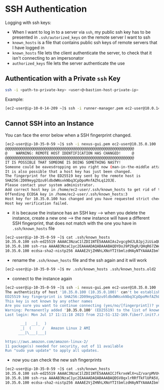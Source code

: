 # SSH Authentication

Logging with ssh keys:
- When I want to log in to a server via `ssh`, my public ssh key has to be presented in `.ssh/autorized_keys` on the remote server I want to ssh
- `known_hosts` is a file that contains public ssh keys of remote servers that I have logged in
- `known_hosts` file lets the client authenticate the server, to check that it isn't connecting to an impersonator
- `authorized_keys` file lets the server authenticate the use

## Authentication with a Private `ssh` Key

```bash
ssh -i <path-to-private-key> <user>@<bastion-host-private-ip>
```

Example:

```bash
[ec2-user@ip-10-0-14-209 ~]$ ssh -i runner-manager.pem ec2-user@10.0.142.19
```

## Cannot SSH into an Instance

You can face the error below when a SSH fingerprint changed.

```bash
[ec2-user@ip-10-35-0-59 ~]$ ssh -i nexus-gui.pem ec2-user@10.35.0.100
@@@@@@@@@@@@@@@@@@@@@@@@@@@@@@@@@@@@@@@@@@@@@@@@@@@@@@@@@@@
@    WARNING: REMOTE HOST IDENTIFICATION HAS CHANGED!     @
@@@@@@@@@@@@@@@@@@@@@@@@@@@@@@@@@@@@@@@@@@@@@@@@@@@@@@@@@@@
IT IS POSSIBLE THAT SOMEONE IS DOING SOMETHING NASTY!
Someone could be eavesdropping on you right now (man-in-the-middle attack)!
It is also possible that a host key has just been changed.
The fingerprint for the ED25519 key sent by the remote host is
SHA256:2D09myg2Qzu9ldbdWNsxkNbq3CpDpoMnfAZhLq12OJE.
Please contact your system administrator.
Add correct host key in /home/ec2-user/.ssh/known_hosts to get rid of this message.
Offending ECDSA key in /home/ec2-user/.ssh/known_hosts:3
Host key for 10.35.0.100 has changed and you have requested strict checking.
Host key verification failed.
```

- it is because the instance has an SSH key --> when you delete the instance, create a new one --> the new instance will have a different SSH fingerprint, that does not match with the one you have in `.ssh/known_hosts` file

```bash
[ec2-user@ip-10-35-0-59 ~]$ cat .ssh/known_hosts
10.35.0.100 ssh-ed25519 AAAAC3NzaC1lZDI1NTE5AAAAIAs2vgcg9dJLBJpjJiUiaQU0wSdHvqGglFnMBqVS1Liy
10.35.0.100 ssh-rsa AAAAB3NzaC1yc2EAAAADAQABAAABAQDYDoJ9PZ6gR/QHqR67ZWeumV2tugF6bDqbhHv9mkId3bKmIvrVtfFO+EzrUi9gwtVI4AJGwqZMUrtVLVQM8FHfkeBRA6MEW+2QY7TacOJeYWSiq4eeGty6UVAH68NLNMr4etiBlQOUNLoocSqwvVN7uL8tGt0XL0lNZq05LKs+eOKtixH3ag7i1up1jR2IJx/pAiz0afSLP0VCsNDzT9TWZSF/CjaS6+eyLoh/BRK6aYqXBlAK7y4XWEdBg0sNmwxwbFbQCAAs0wTvapC89thSLmq1Kz0wEGBDb7myd0dhiJr6GGRF3cbI2Qrk66pFeCNBcz2CyjoyySXeIHU/B60n
10.35.0.100 ecdsa-sha2-nistp256 AAAAE2VjZHNhLXNoYTItbmlzdHAyNTYAAAAIbmlzdHAyNTYAAABBBE9GlfxFrqmbj1oh7nOqAZWZ4VK6E8eJ0Kl0X03jrEX2rfc645ohq1Rmk4OBlb39xMIIF6/0iCD2fMIq3HkP25k=
```

- rename the `.ssh/known_hosts` file and the ssh again and it will work

```bash
[ec2-user@ip-10-35-0-59 ~]$ mv .ssh/known_hosts .ssh/known_hosts.old2
```

- connect to the instance again

```bash
[ec2-user@ip-10-35-0-59 ~]$ ssh -i nexus-gui.pem ec2-user@10.35.0.100
The authenticity of host '10.35.0.100 (10.35.0.100)' can't be established.
ED25519 key fingerprint is SHA256:2D09myg2Qzu9ldbdWNsxkNbq3CpDpoMnfAZhLq12OJE.
This key is not known by any other names
Are you sure you want to continue connecting (yes/no/[fingerprint])? yes
Warning: Permanently added '10.35.0.100' (ED25519) to the list of known hosts.
Last login: Mon Jul 17 11:11:18 2023 from 212-51-132-169.fiber7.init7.net

       __|  __|_  )
       _|  (     /   Amazon Linux 2 AMI
      ___|\___|___|

https://aws.amazon.com/amazon-linux-2/
11 package(s) needed for security, out of 11 available
Run "sudo yum update" to apply all updates.
```

- now you can check the new ssh fingerprints

```bash
[ec2-user@ip-10-35-0-59 ~]$ cat .ssh/known_hosts
10.35.0.100 ssh-ed25519 AAAAC3NzaC1lZDI1NTE5AAAAICJfkrxeWlX+uZ/varpMVUvbflBPS7lCSnS/Y5cmzLlZ
10.35.0.100 ssh-rsa AAAAB3NzaC1yc2EAAAADAQABAAABAQDSV8qxlrRRfTkFlUPA5V/Xo0vV0O59fsHORiWiV9hezJ3I8JDDXZ02mBVCDOlZ9xiIOMVvWPGwr7SXMk74+Yy8s8JGjwfckcV2RULyov7hyOpvs9pkNAy8V6V0aO7pjqZ/qmt8kne9ysma2YgYnQA16vFIpDc3CV+dckUdUEVVNjJf+slXl4kbnt2iHehMptZhwdYsVXtFULVsSjCSOKhvNk6yztYAHTU/d5bspabdYXxRcler4JB+ZLX9A83q02GH81f8kEpCxePXVerDtNSYZufOLTVCMWeaF89ovMnuzB4rep1TTcDlCvikE5BNv2p3C1uyK1kGPs3D02Pdsv13
10.35.0.100 ecdsa-sha2-nistp256 AAAAE2VjZHNhLXNoYTItbmlzdHAyNTYAAAAIbmlzdHAyNTYAAABBBIwcmJgtP1FssrIpS10kZ2WpAUxVUq6scgeTXj4lUbV646X+gbZc6zxSGmdlxA5cYNj1nUDc20luWnzra547VkI=
```

